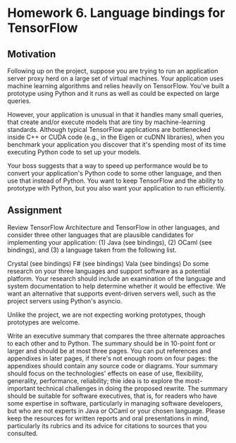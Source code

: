 # Homework 6. Language bindings for TensorFlow


## Motivation
Following up on the project, suppose you are trying to run an application server proxy herd on a large set of virtual machines. Your application uses machine learning algorithms and relies heavily on TensorFlow. You've built a prototype using Python and it runs as well as could be expected on large queries.

However, your application is unusual in that it handles many small queries, that create and/or execute models that are tiny by machine-learning standards. Although typical TensorFlow applications are bottlenecked inside C++ or CUDA code (e.g., in the Eigen or cuDNN libraries), when you benchmark your application you discover that it's spending most of its time executing Python code to set up your models.

Your boss suggests that a way to speed up performance would be to convert your application's Python code to some other language, and then use that instead of Python. You want to keep TensorFlow and the ability to prototype with Python, but you also want your application to run efficiently.

## Assignment
Review TensorFlow Architecture and TensorFlow in other languages, and consider three other languages that are plausible candidates for implementing your application: (1) Java (see bindings), (2) OCaml (see bindings), and (3) a language taken from the following list.

Crystal (see bindings)
F# (see bindings)
Vala (see bindings)
Do some research on your three languages and support software as a potential platform. Your research should include an examination of the language and system documentation to help determine whether it would be effective. We want an alternative that supports event-driven servers well, such as the project servers using Python's asyncio.

Unlike the project, we are not expecting working prototypes, though prototypes are welcome.

Write an executive summary that compares the three alternate approaches to each other and to Python. The summary should be in 10-point font or larger and should be at most three pages. You can put references and appendixes in later pages, if there's not enough room on four pages: the appendixes should contain any source code or diagrams. Your summary should focus on the technologies' effects on ease of use, flexibility, generality, performance, reliability; thie idea is to explore the most-important technical challenges in doing the proposed rewrite. The summary should be suitable for software executives, that is, for readers who have some expertise in software, particularly in managing software developers, but who are not experts in Java or OCaml or your chosen language. Please keep the resources for written reports and oral presentations in mind, particularly its rubrics and its advice for citations to sources that you consulted.
